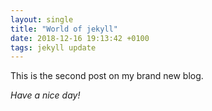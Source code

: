 ```yaml
---
layout: single
title: "World of jekyll"
date: 2018-12-16 19:13:42 +0100
tags: jekyll update
---
```


This is the second post on my brand new blog.

_Have a nice day!_
